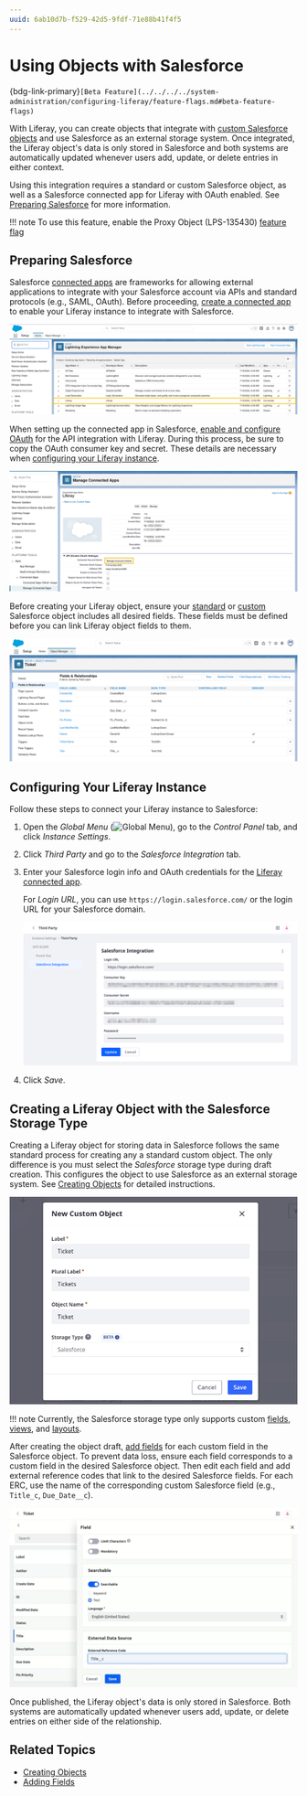 ```yaml
---
uuid: 6ab10d7b-f529-42d5-9fdf-71e88b41f4f5
---
```

# Using Objects with Salesforce

{bdg-link-primary}`[Beta Feature](../../../../system-administration/configuring-liferay/feature-flags.md#beta-feature-flags)`

With Liferay, you can create objects that integrate with [custom Salesforce objects](https://help.salesforce.com/s/) and use Salesforce as an external storage system. Once integrated, the Liferay object's data is only stored in Salesforce and both systems are automatically updated whenever users add, update, or delete entries in either context.

Using this integration requires a standard or custom Salesforce object, as well as a Salesforce connected app for Liferay with OAuth enabled. See [Preparing Salesforce](#preparing-salesforce) for more information.

!!! note
    To use this feature, enable the Proxy Object (LPS-135430) [feature flag](../../../../system-administration/configuring-liferay/feature-flags.md)

## Preparing Salesforce

Salesforce [connected apps](https://help.salesforce.com/s/articleView?id=sf.connected_app_overview.htm&type=5) are frameworks for allowing external applications to integrate with your Salesforce account via APIs and standard protocols (e.g., SAML, OAuth). Before proceeding, [create a connected app](https://help.salesforce.com/s/articleView?id=sf.connected_app_create.htm&type=5) to enable your Liferay instance to integrate with Salesforce.

![Create a connected app in Salesforce for connecting with your Liferay server.](./using-objects-with-salesforce/images/01.png)

When setting up the connected app in Salesforce, [enable and configure OAuth](https://help.salesforce.com/s/articleView?id=sf.connected_app_create_api_integration.htm&type=5) for the API integration with Liferay. During this process, be sure to copy the OAuth consumer key and secret. These details are necessary when [configuring your Liferay instance](#configuring-your-liferay-instance).

![Enable OAuth for the Liferay connected app and retrieve the OAuth consumer key and secret for use in your Liferay instance.](./using-objects-with-salesforce/images/02.png)

Before creating your Liferay object, ensure your [standard](https://help.salesforce.com/s/articleView?id=sf.extend_click_find_objectmgmt_parent.htm&type=5) or [custom](https://help.salesforce.com/s/articleView?id=sf.dev_objectedit.htm&type=5) Salesforce object includes all desired fields. These fields must be defined before you can link Liferay object fields to them.

![Ensure the custom Salesforce object includes all desired fields](./using-objects-with-salesforce/images/03.png)

## Configuring Your Liferay Instance

Follow these steps to connect your Liferay instance to Salesforce:

1. Open the *Global Menu* (![Global Menu](../../../../images/icon-applications-menu.png)), go to the *Control Panel* tab, and click *Instance Settings*.

1. Click *Third Party* and go to the *Salesforce Integration* tab.

1. Enter your Salesforce login info and OAuth credentials for the [Liferay connected app](https://help.salesforce.com/s/articleView?id=sf.connected_app_overview.htm&type=5).

   For *Login URL*, you can use `https://login.salesforce.com/` or the login URL for your Salesforce domain.

   ![Enter your Salesforce login and connected app OAuth credentials.](./using-objects-with-salesforce/images/04.png)

1. Click *Save*.

## Creating a Liferay Object with the Salesforce Storage Type

Creating a Liferay object for storing data in Salesforce follows the same standard process for creating any a standard custom object. The only difference is you must select the *Salesforce* storage type during draft creation. This configures the object to use Salesforce as an external storage system. See [Creating Objects](../../creating-and-managing-objects/creating-objects.md) for detailed instructions.

![Select the Salesforce storage type.](./using-objects-with-salesforce/images/05.png)

!!! note
    Currently, the Salesforce storage type only supports custom [fields](../../creating-and-managing-objects/fields.md), [views](../../creating-and-managing-objects/views.md), and [layouts](../../creating-and-managing-objects/layouts.md).

After creating the object draft, [add fields](../../creating-and-managing-objects/fields/adding-fields-to-objects.md) for each custom field in the Salesforce object. To prevent data loss, ensure each field corresponds to a custom field in the desired Salesforce object. Then edit each field and add external reference codes that link to the desired Salesforce fields. For each ERC, use the name of the corresponding custom Salesforce field (e.g., `Title_c`, `Due_Date__c`).

![Use the Salesforce field name for the external reference code.](./using-objects-with-salesforce/images/06.png)

Once published, the Liferay object's data is only stored in Salesforce. Both systems are automatically updated whenever users add, update, or delete entries on either side of the relationship.

## Related Topics

* [Creating Objects](../../creating-and-managing-objects/creating-objects.md)
* [Adding Fields](../../creating-and-managing-objects/fields/adding-fields-to-objects.md)
